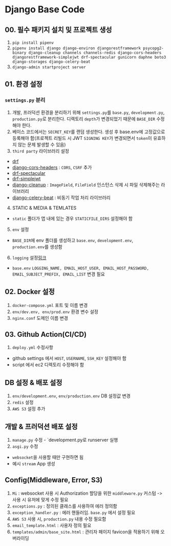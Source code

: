 # Django Base Code
## 00. 필수 패키지 설치 및 프로젝트 생성
1. `pip install pipenv` 
2. `pipenv install django django-environ djangorestframework psycopg2-binary django-cleanup channels channels-redis django-cors-headers djangorestframework-simplejwt drf-spectacular gunicorn daphne boto3 django-storages django-celery-beat`
3. `django-admin startproject server`

## 01. 환경 설정
### `settings.py` 분리
1. 개발, 프러덕션 환경을 분리하기 위해 `settings.py`를 `base.py`, `development.py`, `production.py`로 분리한다. 디렉토리 `depth`가 변경되었기 때문에 `BASE_DIR` 수정해야 한다.
2. 베이스 코드에서는 `SECRET_KEY`를 랜덤 생성한다. 생성 후 base.env에 고정값으로 등록해야 함(프로젝트 리빌드 시 JWT `SIGNING KEY`가 변경되면서 `token`이 유효하지 않는 문제 발생할 수 있음)
3. `third party` 라이브러리 설정
  * [drf](https://www.django-rest-framework.org/)
  * [django-cors-headers](https://pypi.org/project/django-cors-headers/) : `CORS`, `CSRF` 추가
  * [drf-spectacular](https://drf-spectacular.readthedocs.io/en/latest/)
  * [drf-simplejwt](https://django-rest-framework-simplejwt.readthedocs.io/en/latest/)
  * [django-cleanup](https://pypi.org/project/django-cleanup/) : `ImageField`, `FileField` 인스턴스 삭제 시 파일 삭제해주는 라이브러리
  * [django-celery-beat](https://github.com/celery/django-celery-beat) : 비동기 작업 처리 라이브러리

4. STATIC & MEDIA & TEMLATES
  * `static` 폴더가 앱 내에 있는 경우 `STATICFILE_DIRS` 설정해야 함

5. `env` 설정
  * `BASE_DIR`에 env 폴더를 생성하고 `base.env`, `development.env`, `production.env`를 생성함

6. `logging` 설정[링크](https://kincoding.com/entry/Google-Gmail-SMTP-%EC%82%AC%EC%9A%A9%EC%9D%84-%EC%9C%84%ED%95%9C-%EC%84%B8%ED%8C%85)
  * `base.env` `LOGGING_NAME, EMAIL_HOST_USER, EMAIL_HOST_PASSWORD, EMAIL_SUBJECT_PREFIX, EMAIL_LIST` 변경 필요


## 02. Docker 설정
1. `docker-compose.yml` 포트 및 이름 변경
2. `env/dev.env, env/prod.env` 환경 변수 설정
3. `nginx.conf` 도메인 이름 변경


## 03. Github Action(CI/CD)
1. `deploy.yml` 수정사항
  * github settings 에서 `HOST`, `USERNAME`, `SSH_KEY` 설정해야 함
  * script 에서 ec2 디렉토리 수정해야 함


## DB 설정 & 배포 설정
1. `env/development.env`, `env/production.env` DB 설정값 변경
2. `redis` 설정
3. `AWS S3` 설정 추가


##  개발 & 프러덕션 배포 설정
1. `manage.py` 수정 - `development.py로 runserver 실행
2. `asgi.py` 수정
  * `websocket`을 사용할 때만 구현하면 됨
  * 예시 `stream` App 생성


 ## Config(Middleware, Error, S3)
 1. `Mi` : websocket 사용 시 Authorization 할당을 위한 `middleware.py` 커스텀 -> 사용 시 유저에 맞게 수정 필요
 2. `exceptions.py` : 정의된 클래스를 사용하여 에러 정의함
 3. `exception_handler.py` : 에러 핸들러임. `base.py` 에서 설정 필요
 4. `AWS S3` 사용 시, `production.py` 내용 수정 필요함
 5. `email_template.html` : 사용자 정의 필요
 6. `templates/admin/base_site.html` : 관리자 페이지 favicon을 적용하기 위해 오버라이딩



